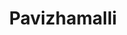 ---
title: Pavizhamalli
category: premium_deluxe
roomtype: Premium Deluxe Suites
rspec: 560 ft² / 52 m² / Park View / 2 Guests
spec:
- 560 ft2
- 2 Guests
- 1 Bed
- 1 Bathroom
para1: On one side,this suite has views of the river and, on the other, it faces the central courtyard, overlooking a fragrant night- blooming Pavizhamalli tree.
images: 
  - src: "/images/roomdp/premium_deluxe1_pavizhamalli/premium_deluxesuite2_main.jpeg"
    alt: "image 1"
  - src: "/images/roomdp/premium_deluxe1_pavizhamalli/premium_deluxe2_1.jpeg"
    alt: "image 2"
  - src: "/images/roomdp/premium_deluxe1_pavizhamalli/premium_deluxe2_2.jpeg"
    alt: "image 3"
  - src: "/images/roomdp/premium_deluxe1_pavizhamalli/premium_deluxe2_3.jpeg"
    alt: "image 4"
otherrooms:
- Ponchempakam
- Sankupushpam
- Pichakam
---